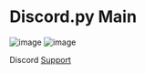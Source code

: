 # Discord.py Main

![image](https://user-images.githubusercontent.com/85060930/178155492-ee492f95-1517-4a75-a2d7-480c75a7af60.png)            ![image](https://user-images.githubusercontent.com/85060930/178155408-109760e4-b2bc-47db-90bf-e15811fe1e1f.png)

Discord [Support](https://dsc.gg/pungas)
